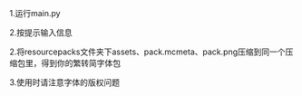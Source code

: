 1.运行main.py

2.按提示输入信息

2.将resourcepacks文件夹下assets、pack.mcmeta、pack.png压缩到同一个压缩包里，得到你的繁转简字体包

3.使用时请注意字体的版权问题
